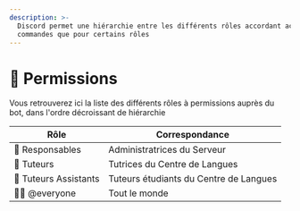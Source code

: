 ```yaml
---
description: >-
  Discord permet une hiérarchie entre les différents rôles accordant accès à des
  commandes que pour certains rôles
---
```


# 🎇 Permissions



Vous retrouverez ici la liste des différents rôles à permissions auprès du bot, dans l'ordre décroissant de hiérarchie



| Rôle                  | Correspondance                         |
| --------------------- | -------------------------------------- |
| 👑 Responsables       | Administratrices du Serveur            |
| 📙 Tuteurs            | Tutrices du Centre de Langues          |
| 📘 Tuteurs Assistants | Tuteurs étudiants du Centre de Langues |
| :student: @everyone   | Tout le monde                          |


